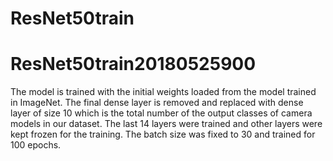 # ResNet50train
# ResNet50train20180525900
The model is trained with the initial weights loaded from the model trained in ImageNet. The final dense layer is removed and replaced with dense layer of size 10 which is the total number of the output classes of camera models in our dataset. The last 14 layers were trained and other layers were kept frozen for the training. The batch size was fixed to 30 and trained for 100 epochs.
